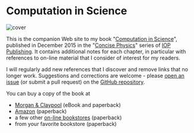 # Computation in Science

![cover](http://cdn.iopscience.com/images/books/978-1-6817-4093-5/live/bk978-1-6817-4093-5cover.jpg)

This is the companion Web site to my book "[Computation in Science](https://iopscience.iop.org/book/978-1-6817-4093-5)", published in December 2015 in the "[Concise Physics](https://iopscience.iop.org/books/iop-concise-physics)" series of [IOP Publishing](http://ioppublishing.org/). It contains additional notes for each chapter, in particular with references to on-line material that I consider of interest for my readers.

I will regularly add new references that I discover and remove links that no longer work. Suggestions and corrections are welcome - please [open an issue](https://github.com/khinsen/computation-in-science/issues) (or submit a pull request) on the [GitHub repository](http://github.com/khinsen/computation-in-science).

You can buy a copy of the book at
 - [Morgan & Claypool](http://www.morganclaypoolpublishers.com/catalog_Orig/product_info.php?products_id=884) (eBook and paperback)
 - [Amazon](http://www.amazon.com/Computation-Science-Konrad-Hinsen/dp/168174029X/ref=sr_1_3?ie=UTF8&qid=1453220435&sr=8-3) (paperback)
 - a few other [on-line bookstores](http://www.isbnsearch.org/isbn/9781681740294) (paperback)
 - from your favorite bookstore (paperback)

